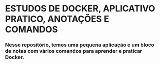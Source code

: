 # ESTUDOS DE DOCKER, APLICATIVO PRATICO, ANOTAÇÕES E COMANDOS

### Nesse repositório, temos uma pequena aplicação e um bloco de notas com vários comandos para aprender e praticar Docker.
